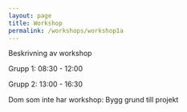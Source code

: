 ```yaml
---
layout: page
title: Workshop
permalink: /workshops/workshop1a
---
```


Beskrivning av workshop

Grupp 1: 08:30 - 12:00

Grupp 2: 13:00 - 16:30

Dom som inte har workshop: Bygg grund till projekt